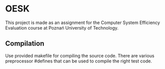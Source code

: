 OESK
====

This project is made as an assignment for the Computer System Efficiency Evaluation course at Poznań University of Technology.

Compilation
-----------

Use provided makefile for compiling the source code. There are various preprocessor #defines that can be used to compile the right test code.
